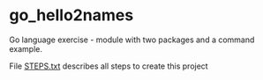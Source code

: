# go_hello2names
Go language exercise - module with two packages and a command example.

File [STEPS.txt](STEPS.txt) describes all steps to create this project 
